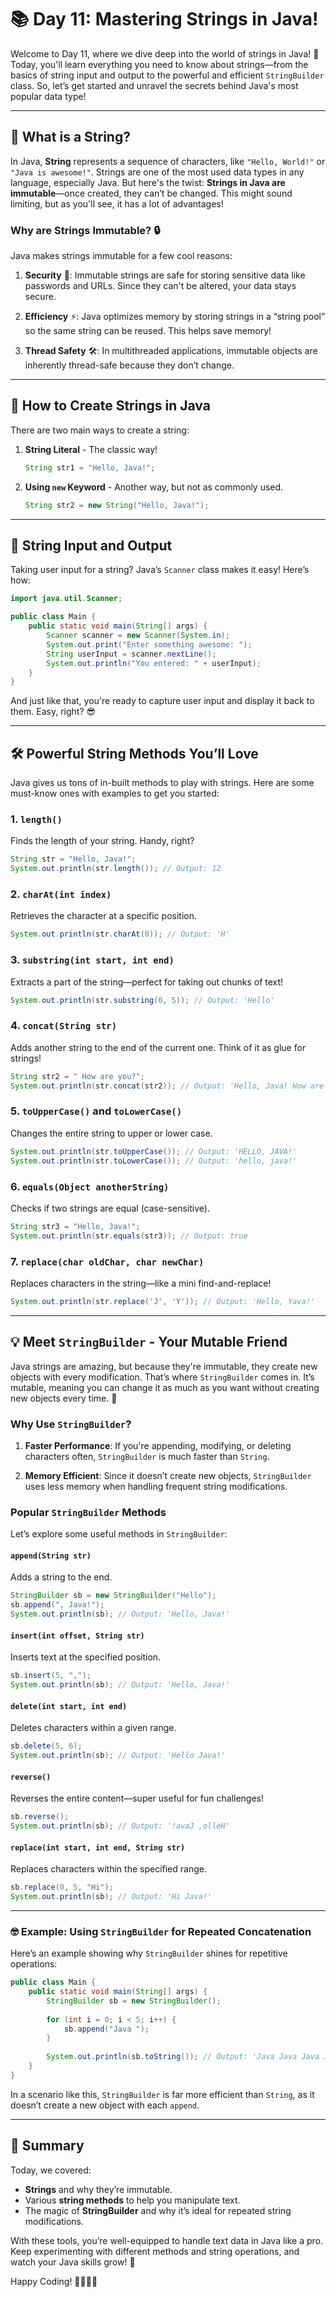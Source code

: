 
# 📚 Day 11: Mastering Strings in Java!

Welcome to Day 11, where we dive deep into the world of strings in Java! 🚀 Today, you'll learn everything you need to know about strings—from the basics of string input and output to the powerful and efficient `StringBuilder` class. So, let’s get started and unravel the secrets behind Java's most popular data type!

---

## 🌟 What is a String?

In Java, **String** represents a sequence of characters, like `"Hello, World!"` or `"Java is awesome!"`. Strings are one of the most used data types in any language, especially Java. But here's the twist: **Strings in Java are immutable**—once created, they can’t be changed. This might sound limiting, but as you'll see, it has a lot of advantages!

### Why are Strings Immutable? 🔒

Java makes strings immutable for a few cool reasons:

1. **Security** 🔐: Immutable strings are safe for storing sensitive data like passwords and URLs. Since they can't be altered, your data stays secure.
   
2. **Efficiency** ⚡: Java optimizes memory by storing strings in a “string pool” so the same string can be reused. This helps save memory!
   
3. **Thread Safety** 🛠️: In multithreaded applications, immutable objects are inherently thread-safe because they don’t change.

---

## 🎩 How to Create Strings in Java

There are two main ways to create a string:

1. **String Literal** - The classic way!
   ```java
   String str1 = "Hello, Java!";
   ```

2. **Using `new` Keyword** - Another way, but not as commonly used.
   ```java
   String str2 = new String("Hello, Java!");
   ```

---

## 🎤 String Input and Output

Taking user input for a string? Java’s `Scanner` class makes it easy! Here’s how:

```java
import java.util.Scanner;

public class Main {
    public static void main(String[] args) {
        Scanner scanner = new Scanner(System.in);
        System.out.print("Enter something awesome: ");
        String userInput = scanner.nextLine();
        System.out.println("You entered: " + userInput);
    }
}
```

And just like that, you're ready to capture user input and display it back to them. Easy, right? 😎

---

## 🛠️ Powerful String Methods You’ll Love

Java gives us tons of in-built methods to play with strings. Here are some must-know ones with examples to get you started:

### 1. `length()`
Finds the length of your string. Handy, right?

```java
String str = "Hello, Java!";
System.out.println(str.length()); // Output: 12
```

### 2. `charAt(int index)`
Retrieves the character at a specific position.

```java
System.out.println(str.charAt(0)); // Output: 'H'
```

### 3. `substring(int start, int end)`
Extracts a part of the string—perfect for taking out chunks of text!

```java
System.out.println(str.substring(0, 5)); // Output: 'Hello'
```

### 4. `concat(String str)`
Adds another string to the end of the current one. Think of it as glue for strings!

```java
String str2 = " How are you?";
System.out.println(str.concat(str2)); // Output: 'Hello, Java! How are you?'
```

### 5. `toUpperCase()` and `toLowerCase()`
Changes the entire string to upper or lower case.

```java
System.out.println(str.toUpperCase()); // Output: 'HELLO, JAVA!'
System.out.println(str.toLowerCase()); // Output: 'hello, java!'
```

### 6. `equals(Object anotherString)`
Checks if two strings are equal (case-sensitive).

```java
String str3 = "Hello, Java!";
System.out.println(str.equals(str3)); // Output: true
```

### 7. `replace(char oldChar, char newChar)`
Replaces characters in the string—like a mini find-and-replace!

```java
System.out.println(str.replace('J', 'Y')); // Output: 'Hello, Yava!'
```

---

## 💡 Meet `StringBuilder` - Your Mutable Friend

Java strings are amazing, but because they're immutable, they create new objects with every modification. That’s where `StringBuilder` comes in. It’s mutable, meaning you can change it as much as you want without creating new objects every time. 🚀

### Why Use `StringBuilder`?

1. **Faster Performance**: If you're appending, modifying, or deleting characters often, `StringBuilder` is much faster than `String`.
   
2. **Memory Efficient**: Since it doesn’t create new objects, `StringBuilder` uses less memory when handling frequent string modifications.

### Popular `StringBuilder` Methods

Let’s explore some useful methods in `StringBuilder`:

#### `append(String str)`
Adds a string to the end.

```java
StringBuilder sb = new StringBuilder("Hello");
sb.append(", Java!");
System.out.println(sb); // Output: 'Hello, Java!'
```

#### `insert(int offset, String str)`
Inserts text at the specified position.

```java
sb.insert(5, ",");
System.out.println(sb); // Output: 'Hello, Java!'
```

#### `delete(int start, int end)`
Deletes characters within a given range.

```java
sb.delete(5, 6);
System.out.println(sb); // Output: 'Hello Java!'
```

#### `reverse()`
Reverses the entire content—super useful for fun challenges!

```java
sb.reverse();
System.out.println(sb); // Output: '!avaJ ,olleH'
```

#### `replace(int start, int end, String str)`
Replaces characters within the specified range.

```java
sb.replace(0, 5, "Hi");
System.out.println(sb); // Output: 'Hi Java!'
```

---

### 🤓 Example: Using `StringBuilder` for Repeated Concatenation

Here’s an example showing why `StringBuilder` shines for repetitive operations:

```java
public class Main {
    public static void main(String[] args) {
        StringBuilder sb = new StringBuilder();
        
        for (int i = 0; i < 5; i++) {
            sb.append("Java ");
        }
        
        System.out.println(sb.toString()); // Output: 'Java Java Java Java Java '
    }
}
```

In a scenario like this, `StringBuilder` is far more efficient than `String`, as it doesn’t create a new object with each `append`.

---

## 📝 Summary

Today, we covered:
- **Strings** and why they’re immutable.
- Various **string methods** to help you manipulate text.
- The magic of **StringBuilder** and why it’s ideal for repeated string modifications.

With these tools, you’re well-equipped to handle text data in Java like a pro. Keep experimenting with different methods and string operations, and watch your Java skills grow! 🌱

Happy Coding! 👨‍💻👩‍💻